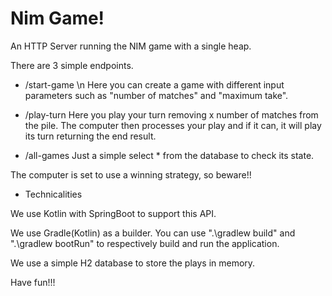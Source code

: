 # Nim Game!

An HTTP Server running the NIM game with a single heap.

There are 3 simple endpoints.

- /start-game \n
Here you can create a game with different input parameters such as "number of matches" and "maximum take".

- /play-turn
Here you play your turn removing x number of matches from the pile. The computer then processes your play and if it can, it will play its turn returning the end result.

- /all-games
Just a simple select * from the database to check its state.

The computer is set to use a winning strategy, so beware!!


- Technicalities

We use Kotlin with SpringBoot to support this API.

We use Gradle(Kotlin) as a builder. You can use ".\gradlew build" and ".\gradlew bootRun" to respectively build and run the application.

We use a simple H2 database to store the plays in memory.

Have fun!!!
